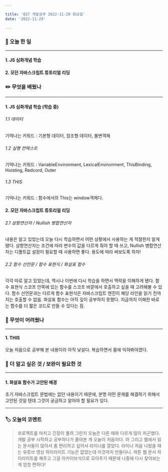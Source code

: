 ```yaml
---

title: '027 개발공부 2022-11-29 화요일'
date: '2022-11-29'

---
```


### 📅 오늘 한 일
---
#### 1. JS 심화개념 학습
#### 2. 모던 자바스크립트 튜토리얼 리딩

### ✏️ 무엇을 배웠나
---
#### 1. JS 심화개념 학습 (학습 중)
###### 1.1 데이터
기억나는 키워드 : 기본형 데이터, 참조형 데이터, 불변객체
###### 1.2 실행 컨텍스트
기억나는 키워드 : VariableEnvironment, LexicalEnvironment, ThisBinding, Hoisting, Redcord, Outer
###### 1.3 THIS
기억나는 키워드 : 함수에서의 This는 window객체다.

#### 2. 모던 자바스크립트 튜토리얼 리딩
###### 2.1 삼항연산자 / Nullish 병합연산자
내용은 알고 있었는데 오늘 다시 학습하면서 어떤 상황에서 사용하는 게 적절한지 알게 됐다. 삼항연산자는 조건에 따라 변수의 값을 다르게 줘야 할 때 쓰고, Nullish 병합연산자는 디폴트값 설정이 필요할 때 사용하면 좋다. 용도에 따라 써보도록 하자!
###### 2.2 함수 선언문 / 함수 표현식 / 화살표 함수
각각 따로 알고 있었는데, 역시나 이번에 다시 학습을 하면서 맥락을 이해하게 됐다. 함수 표현식 스코프 안쪽에 있는 함수를 스코프 바깥에서 호출하고 싶을 때 고려해볼 수 있다. 함수 선언문과는 다르게 함수 표현식은 자바스크립트 엔진이 해당 라인을 읽기 전까지는 호출할 수 없음. 화살표 함수는 아직 깊이 공부하지 못했다. 지금까지 이해한 바로는 함수를 더 짧은 코드로 만들 수 있다는 점.

### 🥵 무엇이 어려웠나
---
#### 1. THIS
오늘 처음으로 공부해 본 내용이라 아직 낯설다. 복습하면서 몸에 익혀봐야겠다.

### 🔎 더 알고 싶은 것 / 보완이 필요한 것
---
#### 1. 화살표 함수가 고안된 배경
초기 자바스크립트 문법에는 없던 내용이기 때문에, 분명 어떤 문제를 해결하기 위해서 고안된 것일 텐데 그것이 궁금하고 알아야 할 필요가 있다.

---
### 🏷️ 오늘의 코멘트
> 프로젝트를 마치고 긴장이 풀려 그런지 오늘은 다른 때와 다르게 많이 피곤했다. 개발 공부 시작하고 공부하다가 졸아본 게 오늘이 처음이다. 아 그리고 웹에서 읽는 문서들이 많아서 좀 편리하고 싶어서 라이너를 깔았다. 라이너 처음 나왔을 때는 유튜브 영상 하이라이트 기능은 없었는데 이것까지 만들다니. 여튼 웹 문서 하이라이트를 해주고 그걸 아카이브식으로 모아주기 때문에 나중에 다시 찾아보는 게 엄청 편하다!